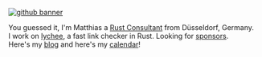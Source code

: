 [![github banner](https://user-images.githubusercontent.com/175809/216984504-982e0463-0d63-4077-8388-1af4db2165d6.svg)](https://github.com/sponsors/mre)

You guessed it, I'm Matthias a [Rust Consultant](https://corrode.dev/) from Düsseldorf, Germany.  
I work on [lychee](https://github.com/lycheeverse/lychee), a fast link checker in Rust. Looking for [sponsors](github.com/sponsors/mre).  
Here's my [blog](https://endler.dev/) and here's my [calendar](https://cal.com/matthias-endler)!
